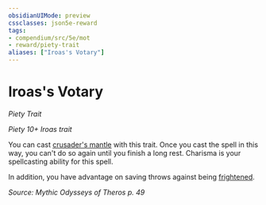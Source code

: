 ```yaml
---
obsidianUIMode: preview
cssclasses: json5e-reward
tags:
- compendium/src/5e/mot
- reward/piety-trait
aliases: ["Iroas's Votary"]
---
```

# Iroas's Votary
*Piety Trait*  

*Piety 10+ Iroas trait*

You can cast [crusader's mantle](Mechanics/spells/crusaders-mantle.md) with this trait. Once you cast the spell in this way, you can't do so again until you finish a long rest. Charisma is your spellcasting ability for this spell.

In addition, you have advantage on saving throws against being [frightened](Mechanics/Rules/conditions.md#Frightened).

*Source: Mythic Odysseys of Theros p. 49*